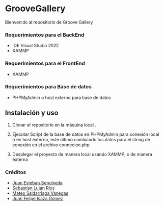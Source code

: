 # GrooveGallery

 Bienvenido al repositorio de Groove Gallery

### Requerimientos para el BackEnd
- IDE Visual Studio 2022
- XAMMP

### Requerimientos para el FrontEnd
- XAMMP

### Requerimientos para Base de datos
- PHPMyAdmin o host externo para base de datos

## Instalación y uso
1.	Clonar el repositorio en la máquina local .

2.	Ejecutar Script de la base de datos en PHPMyAdmin para conexión local o en host externo, este último cambiando los datos para el string de conexión
    en el archivo connecion.php

3.	 Desplegar el proyecto de manera local usando XAMMP, o de manera externa



### Créditos
+ [Juan Esteban Sepulveda](https://github.com/JTeban1 "Juan Esteban Sepulveda")
+ [Sebastían Luján Ríos](https://github.com/TonyMontanas7 "Sebastían Luján Ríos")
+ [Mateo Saldarriaga Vanegas](https://github.com/AronHero "Mateo Saldarriaga Vanegas")
+ [Juan Felipe Isaza Gómez](https://github.com/JfIsazaG "Juan Felipe Isaza Gómez")


